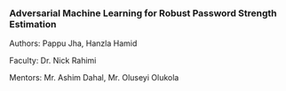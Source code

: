 ### Adversarial Machine Learning for Robust Password Strength Estimation
Authors: Pappu Jha, Hanzla Hamid

Faculty: Dr. Nick Rahimi

Mentors: Mr. Ashim Dahal, Mr. Oluseyi Olukola
